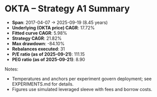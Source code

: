 # OKTA – Strategy A1 Summary

- **Span**: 2017-04-07 → 2025-09-19 (8.45 years)
- **Underlying (OKTA price) CAGR**: 17.72%
- **Fitted curve CAGR**: 5.98%
- **Strategy CAGR**: 21.82%
- **Max drawdown**: -84.10%
- **Rebalances executed**: 31
- **P/E ratio (as of 2025-09-21)**: 111.15
- **PEG ratio (as of 2025-09-21)**: 8.90

Notes:

- Temperatures and anchors per experiment govern deployment; see EXPERIMENTS.md for details.
- Figures use simulated leveraged sleeve with fees and borrow costs.

